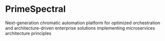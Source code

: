 # PrimeSpectral
Next-generation chromatic automation platform for optimized orchestration and architecture-driven enterprise solutions implementing microservices architecture principles
